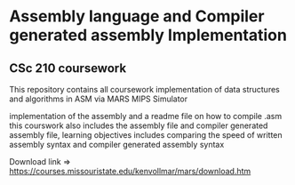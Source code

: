 # Assembly language and Compiler generated assembly Implementation
## CSc 210 coursework

This repository contains all coursework implementation of data structures and algorithms in ASM via MARS MIPS Simulator

implementation of the assembly and a readme file on how to compile .asm
this courswork also includes the assembly file and compiler generated assembly file, learning objectives includes comparing the speed of written assembly syntax and compiler generated assembly syntax

Download link => https://courses.missouristate.edu/kenvollmar/mars/download.htm
